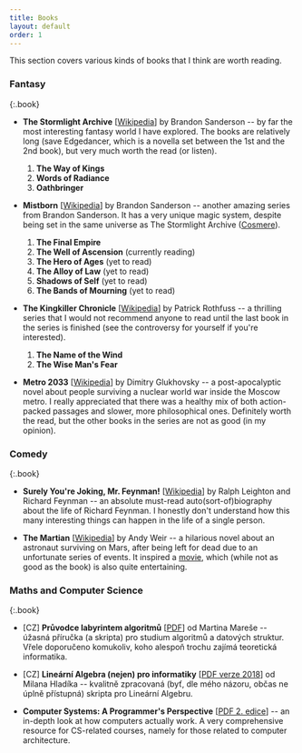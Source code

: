 ```yaml
---
title: Books
layout: default
order: 1
---
```


This section covers various kinds of books that I think are worth reading.

### Fantasy

{:.book}
- **The Stormlight Archive** [[Wikipedia](https://en.wikipedia.org/wiki/The_Stormlight_Archive)] by Brandon Sanderson -- by far the most interesting fantasy world I have explored. The books are relatively long (save Edgedancer, which is a novella set between the 1st and the 2nd book), but very much worth the read (or listen).
	1. **The Way of Kings**
	2. **Words of Radiance**
	3. **Oathbringer**

- **Mistborn** [[Wikipedia](https://en.wikipedia.org/wiki/Mistborn_series)] by Brandon Sanderson -- another amazing series from Brandon Sanderson. It has a very unique magic system, despite being set in the same universe as The Stormlight Archive ([Cosmere](https://en.wikipedia.org/wiki/Brandon_Sanderson#Cosmere)).
	1. **The Final Empire**
	2. **The Well of Ascension** (currently reading)
	3. **The Hero of Ages** (yet to read)
	4. **The Alloy of Law** (yet to read)
	5. **Shadows of Self** (yet to read)
	6. **The Bands of Mourning** (yet to read)

- **The Kingkiller Chronicle** [[Wikipedia](https://en.wikipedia.org/wiki/The_Kingkiller_Chronicle)] by Patrick Rothfuss -- a thrilling series that I would not recommend anyone to read until the last book in the series is finished (see the controversy for yourself if you're interested).
	1. **The Name of the Wind**
	2. **The Wise Man's Fear**

- **Metro 2033** [[Wikipedia](https://en.wikipedia.org/wiki/Metro_2033)] by Dimitry Glukhovsky -- a post-apocalyptic novel about people surviving a nuclear world war inside the Moscow metro. I really appreciated that there was a healthy mix of both action-packed passages and slower, more philosophical ones. Definitely worth the read, but the other books in the series are not as good (in my opinion).

### Comedy

{:.book}
- **Surely You're Joking, Mr. Feynman!** [[Wikipedia](https://en.wikipedia.org/wiki/Surely_You%27re_Joking,_Mr._Feynman!)] by Ralph Leighton and Richard Feynman -- an absolute must-read auto(sort-of)biography about the life of Richard Feynman. I honestly don't understand how this many interesting things can happen in the life of a single person.

- **The Martian** [[Wikipedia](https://en.wikipedia.org/wiki/The_Martian_(Weir_novel))] by Andy Weir -- a hilarious novel about an astronaut surviving on Mars, after being left for dead due to an unfortunate series of events. It inspired a [movie](https://en.wikipedia.org/wiki/The_Martian_(film)#Reception), which (while not as good as the book) is also quite entertaining.

### Maths and Computer Science

{:.book}
- [CZ] **Průvodce labyrintem algoritmů** [[PDF](http://pruvodce.ucw.cz/static/pruvodce.pdf)] od Martina Mareše -- úžasná příručka (a skripta) pro studium algoritmů a datových struktur. Vřele doporučeno komukoliv, koho alespoň trochu zajímá teoretická informatika.

- [CZ] **Lineární Algebra (nejen) pro informatiky** [[PDF verze 2018](https://www.ms.mff.cuni.cz/~sejkoraji/sbirka/zalohy/skripta_la.pdf)] od Milana Hladíka -- kvalitně zpracovaná (byť, dle mého názoru, občas ne úplně přístupná) skripta pro Lineární Algebru.

- **Computer Systems: A Programmer's Perspective** [[PDF 2. edice](http://guanzhou.pub/files/Computer%20System_EN.pdf)] -- an in-depth look at how computers actually work. A very comprehensive resource for CS-related courses, namely for those related to computer architecture.
